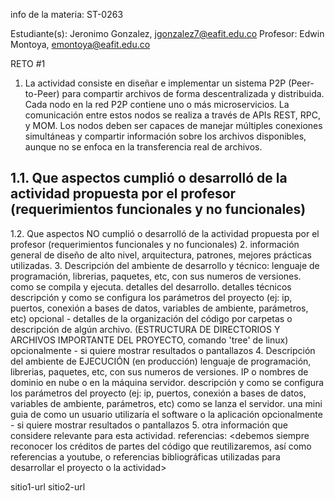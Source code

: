 info de la materia: ST-0263

Estudiante(s): Jeronimo Gonzalez, jgonzalez7@eafit.edu.co
Profesor: Edwin Montoya, emontoya@eafit.edu.co

RETO #1

1. La actividad consiste en diseñar e implementar un sistema P2P (Peer-to-Peer) para compartir archivos de forma descentralizada y distribuida. Cada nodo en la red P2P contiene uno o más microservicios. La comunicación entre estos nodos se realiza a través de APIs REST, RPC, y MOM. Los nodos deben ser capaces de manejar múltiples conexiones simultáneas y compartir información sobre los archivos disponibles, aunque no se enfoca en la transferencia real de archivos.
   
## 1.1. Que aspectos cumplió o desarrolló de la actividad propuesta por el profesor (requerimientos funcionales y no funcionales)
1.2. Que aspectos NO cumplió o desarrolló de la actividad propuesta por el profesor (requerimientos funcionales y no funcionales)
2. información general de diseño de alto nivel, arquitectura, patrones, mejores prácticas utilizadas.
3. Descripción del ambiente de desarrollo y técnico: lenguaje de programación, librerias, paquetes, etc, con sus numeros de versiones.
como se compila y ejecuta.
detalles del desarrollo.
detalles técnicos
descripción y como se configura los parámetros del proyecto (ej: ip, puertos, conexión a bases de datos, variables de ambiente, parámetros, etc)
opcional - detalles de la organización del código por carpetas o descripción de algún archivo. (ESTRUCTURA DE DIRECTORIOS Y ARCHIVOS IMPORTANTE DEL PROYECTO, comando 'tree' de linux)
opcionalmente - si quiere mostrar resultados o pantallazos
4. Descripción del ambiente de EJECUCIÓN (en producción) lenguaje de programación, librerias, paquetes, etc, con sus numeros de versiones.
IP o nombres de dominio en nube o en la máquina servidor.
descripción y como se configura los parámetros del proyecto (ej: ip, puertos, conexión a bases de datos, variables de ambiente, parámetros, etc)
como se lanza el servidor.
una mini guia de como un usuario utilizaría el software o la aplicación
opcionalmente - si quiere mostrar resultados o pantallazos
5. otra información que considere relevante para esta actividad.
referencias:
<debemos siempre reconocer los créditos de partes del código que reutilizaremos, así como referencias a youtube, o referencias bibliográficas utilizadas para desarrollar el proyecto o la actividad>

sitio1-url
sitio2-url
